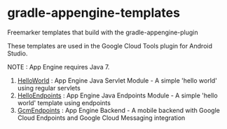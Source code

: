 gradle-appengine-templates
==========================

Freemarker templates that build with the gradle-appengine-plugin 

These templates are used in the Google Cloud Tools plugin for Android Studio.

NOTE : App Engine requires Java 7.

1. [HelloWorld](/HelloWorld) : App Engine Java Servlet Module - A simple 'hello world' using regular servlets
2. [HelloEndpoints](/HelloEndpoints) : App Engine Java Endpoints Module - A simple 'hello world' template using endpoints
3. [GcmEndpoints](/GcmEndpoints) : App Engine Backend - A mobile backend with Google Cloud Endpoints and Google Cloud Messaging integration

